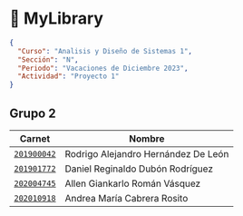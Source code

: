 # 📕 MyLibrary
```json
{
  "Curso": "Analisis y Diseño de Sistemas 1",
  "Sección": "N",
  "Periodo": "Vacaciones de Diciembre 2023",
  "Actividad": "Proyecto 1"
}
```

## Grupo 2
| Carnet | Nombre |
| ------ | ------ |
| [`201900042`](https://github.com/rodrialeh01) | Rodrigo Alejandro Hernández De León | 
| [`201901772`](https://github.com/DanielDubonDR) | Daniel Reginaldo Dubón Rodríguez |
| [`202004745`](https://github.com/Allenrovas) | Allen Giankarlo Román Vásquez |
| [`202010918`](https://github.com/AndreaCabrera01) | Andrea María Cabrera Rosito |
